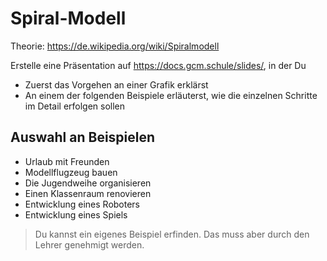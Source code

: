 Spiral-Modell
=======================

Theorie: https://de.wikipedia.org/wiki/Spiralmodell

Erstelle eine Präsentation auf https://docs.gcm.schule/slides/, in der Du

- Zuerst das Vorgehen an einer Grafik erklärst
- An einem der folgenden Beispiele erläuterst, wie die einzelnen Schritte im Detail erfolgen sollen

## Auswahl an Beispielen

- Urlaub mit Freunden
- Modellflugzeug bauen
- Die Jugendweihe organisieren
- Einen Klassenraum renovieren
- Entwicklung eines Roboters
- Entwicklung eines Spiels

> Du kannst ein eigenes Beispiel erfinden. Das muss aber durch den Lehrer genehmigt werden.
